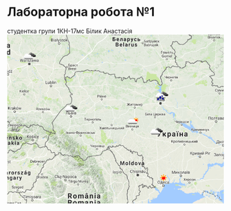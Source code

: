 # Лабораторна робота №1
студентка групи 1КН-17мс Білик Анастасія
![Фотка](https://github.com/Bnastyona/kpp-1/blob/master/Screenshot.png)

